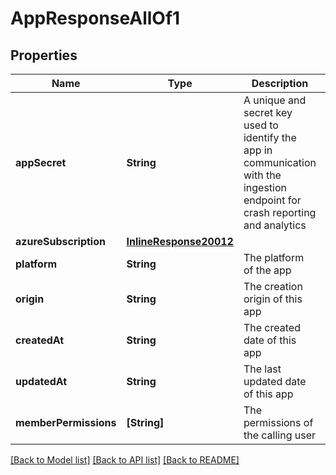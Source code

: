 # AppResponseAllOf1

## Properties
Name | Type | Description | Notes
------------ | ------------- | ------------- | -------------
**appSecret** | **String** | A unique and secret key used to identify the app in communication with the ingestion endpoint for crash reporting and analytics | [optional] 
**azureSubscription** | [**InlineResponse20012**](InlineResponse20012.md) |  | [optional] 
**platform** | **String** | The platform of the app | [optional] 
**origin** | **String** | The creation origin of this app | [optional] 
**createdAt** | **String** | The created date of this app | [optional] 
**updatedAt** | **String** | The last updated date of this app | [optional] 
**memberPermissions** | **[String]** | The permissions of the calling user | [optional] 

[[Back to Model list]](../README.md#documentation-for-models) [[Back to API list]](../README.md#documentation-for-api-endpoints) [[Back to README]](../README.md)


